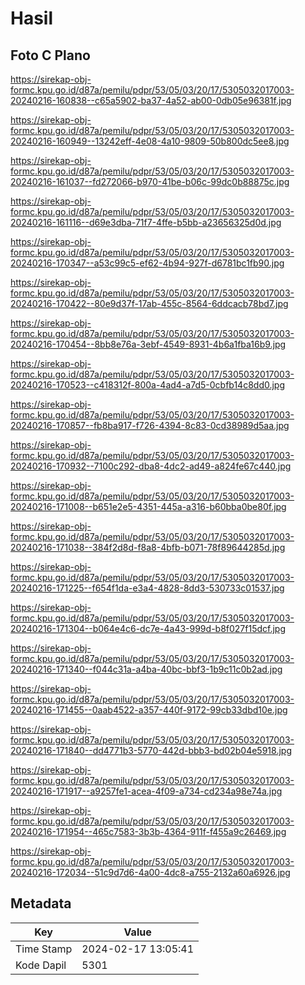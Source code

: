 # Hasil

## Foto C Plano

https://sirekap-obj-formc.kpu.go.id/d87a/pemilu/pdpr/53/05/03/20/17/5305032017003-20240216-160838--c65a5902-ba37-4a52-ab00-0db05e96381f.jpg

https://sirekap-obj-formc.kpu.go.id/d87a/pemilu/pdpr/53/05/03/20/17/5305032017003-20240216-160949--13242eff-4e08-4a10-9809-50b800dc5ee8.jpg

https://sirekap-obj-formc.kpu.go.id/d87a/pemilu/pdpr/53/05/03/20/17/5305032017003-20240216-161037--fd272066-b970-41be-b06c-99dc0b88875c.jpg

https://sirekap-obj-formc.kpu.go.id/d87a/pemilu/pdpr/53/05/03/20/17/5305032017003-20240216-161116--d69e3dba-71f7-4ffe-b5bb-a23656325d0d.jpg

https://sirekap-obj-formc.kpu.go.id/d87a/pemilu/pdpr/53/05/03/20/17/5305032017003-20240216-170347--a53c99c5-ef62-4b94-927f-d6781bc1fb90.jpg

https://sirekap-obj-formc.kpu.go.id/d87a/pemilu/pdpr/53/05/03/20/17/5305032017003-20240216-170422--80e9d37f-17ab-455c-8564-6ddcacb78bd7.jpg

https://sirekap-obj-formc.kpu.go.id/d87a/pemilu/pdpr/53/05/03/20/17/5305032017003-20240216-170454--8bb8e76a-3ebf-4549-8931-4b6a1fba16b9.jpg

https://sirekap-obj-formc.kpu.go.id/d87a/pemilu/pdpr/53/05/03/20/17/5305032017003-20240216-170523--c418312f-800a-4ad4-a7d5-0cbfb14c8dd0.jpg

https://sirekap-obj-formc.kpu.go.id/d87a/pemilu/pdpr/53/05/03/20/17/5305032017003-20240216-170857--fb8ba917-f726-4394-8c83-0cd38989d5aa.jpg

https://sirekap-obj-formc.kpu.go.id/d87a/pemilu/pdpr/53/05/03/20/17/5305032017003-20240216-170932--7100c292-dba8-4dc2-ad49-a824fe67c440.jpg

https://sirekap-obj-formc.kpu.go.id/d87a/pemilu/pdpr/53/05/03/20/17/5305032017003-20240216-171008--b651e2e5-4351-445a-a316-b60bba0be80f.jpg

https://sirekap-obj-formc.kpu.go.id/d87a/pemilu/pdpr/53/05/03/20/17/5305032017003-20240216-171038--384f2d8d-f8a8-4bfb-b071-78f89644285d.jpg

https://sirekap-obj-formc.kpu.go.id/d87a/pemilu/pdpr/53/05/03/20/17/5305032017003-20240216-171225--f654f1da-e3a4-4828-8dd3-530733c01537.jpg

https://sirekap-obj-formc.kpu.go.id/d87a/pemilu/pdpr/53/05/03/20/17/5305032017003-20240216-171304--b064e4c6-dc7e-4a43-999d-b8f027f15dcf.jpg

https://sirekap-obj-formc.kpu.go.id/d87a/pemilu/pdpr/53/05/03/20/17/5305032017003-20240216-171340--f044c31a-a4ba-40bc-bbf3-1b9c11c0b2ad.jpg

https://sirekap-obj-formc.kpu.go.id/d87a/pemilu/pdpr/53/05/03/20/17/5305032017003-20240216-171455--0aab4522-a357-440f-9172-99cb33dbd10e.jpg

https://sirekap-obj-formc.kpu.go.id/d87a/pemilu/pdpr/53/05/03/20/17/5305032017003-20240216-171840--dd4771b3-5770-442d-bbb3-bd02b04e5918.jpg

https://sirekap-obj-formc.kpu.go.id/d87a/pemilu/pdpr/53/05/03/20/17/5305032017003-20240216-171917--a9257fe1-acea-4f09-a734-cd234a98e74a.jpg

https://sirekap-obj-formc.kpu.go.id/d87a/pemilu/pdpr/53/05/03/20/17/5305032017003-20240216-171954--465c7583-3b3b-4364-911f-f455a9c26469.jpg

https://sirekap-obj-formc.kpu.go.id/d87a/pemilu/pdpr/53/05/03/20/17/5305032017003-20240216-172034--51c9d7d6-4a00-4dc8-a755-2132a60a6926.jpg


## Metadata

| Key        | Value               |
| ---------- | ------------------- |
| Time Stamp | 2024-02-17 13:05:41 |
| Kode Dapil | 5301                |



